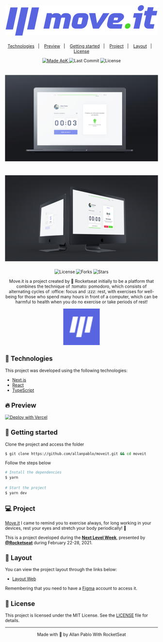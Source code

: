 <h1 align="center">
    <img alt="Move.it" title="Move.it" src="/public/logo.svg" />
</h1>

<p align="center">
  <a href="#-technologies">Technologies</a>&nbsp;&nbsp;&nbsp;|&nbsp;&nbsp;&nbsp;
  <a href="#-preview">Preview</a>&nbsp;&nbsp;&nbsp;|&nbsp;&nbsp;&nbsp;
  <a href="#-layout">Getting started</a>&nbsp;&nbsp;&nbsp;|&nbsp;&nbsp;&nbsp;
  <a href="#-project">Project</a>&nbsp;&nbsp;&nbsp;|&nbsp;&nbsp;&nbsp;
  <a href="#-layout">Layout</a>&nbsp;&nbsp;&nbsp;|&nbsp;&nbsp;&nbsp;
  <a href="#-license">License</a>
</p>
<p align="center">
  <a href="https://github.com/csorlandi">
    <img alt="Made ApK" src="https://img.shields.io/badge/AllanPablo - ApK">
  </a>

  <img alt="Last Commit" src="https://img.shields.io/github/last-commit/allanpablo/moveit?color=rgb(89,101,224)">


  <img alt="License" src="https://img.shields.io/badge/license-MIT-%2304D361?color=rgb(89,101,224)">
</p>
<h1 align="center">
    <img alt="Move.it" title="Move.it" src="/public/Macbook.png" />
</h1>
<h1 align="center">
    <img alt="Move.it" title="Move.it" src="/public/iMac_2.png" />
</h1>

<p align="center">
  <img  src="https://img.shields.io/static/v1?label=license&message=MIT&color=5965E0&labelColor=121214" alt="License">
  
  <img src="https://img.shields.io/github/forks/allanpablo/moveit?label=forks&message=MIT&color=5965E0&labelColor=121214" alt="Forks">     

  <img src="https://img.shields.io/github/stars/allanpablo/moveit?label=stars&message=MIT&color=5965E0&labelColor=121214" alt="Stars">
</p>
<p align="center">Move.it is a project created by 🚀 Rocketseat initially to be a platform that combines the technique of :tomato: pomodoro, which consists of alternating cycles of :office: focus and :zzz: rest, with exercises for well-being for those who spend many hours in front of a computer, which can be harmful to health when you do no exercise or take periods of rest!</p>


<p align="center">
  <img alt="Moveit" src="/public/favicon.png" width="120px">
</p>



## 🧪 Technologies

This project was developed using the following technologies:

- [Next.js](https://nextjs.org/)
- [React](https://reactjs.org)
- [TypeScript](https://www.typescriptlang.org/)

## 🔥 Preview

[![Deploy with Vercel](https://vercel.com/button)](https://move-it-ruby-one.vercel.app/)

## 🚀 Getting started

Clone the project and access the folder

```bash
$ git clone https://github.com/allanpablo/moveit.git && cd moveit
```

Follow the steps below
```bash
# Install the dependencies
$ yarn

# Start the project
$ yarn dev
```

## 💻 Project

[Move.it](https://moveit-apk.vercel.app/) I came to remind you to exercise always, for long working in your devices, rest your eyes and stretch your body periodically! 💜 

This is a project developed during the **[Next Level Week](https://nextlevelweek.com/)**, presented by **[@Rocketseat](https://github.com/Rocketseat)** during February 22-28, 2021.

## 🔖 Layout

You can view the project layout through the links below:

- [Layout Web](https://www.figma.com/file/ge20pu3ofMOKoliUyKx1Nl/Move.it-1.0) 

Remembering that you need to have a [Figma](http://figma.com/) account to access it.

## 📝 License

This project is licensed under the MIT License. See the [LICENSE](LICENSE.md) file for details.


---

<p align="center">Made with 💜 by Allan Pablo With RocketSeat</p>


